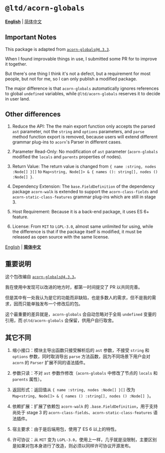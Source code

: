 
`@ltd/acorn-globals`
====================

[**English**](#user-content-en) | [简体中文](#user-content-zhs)<a id="user-content-en">&nbsp;</a>

Important Notes
---------------

This package is adapted from [`acorn-globals@4.3.3`](https://www.npmjs.org/package/acorn-globals).

When I found improvable things in use, I submitted some PR for to improve it together.

But there's one thing I think it's not a defect, but a requirement for most people, but not for me, so I can only publish a modified package.

The major difference is that `acorn-globals` automatically ignores references to global `undefined` variables, while `@ltd/acorn-globals` reserves it to decide in user land.

Other differences
-----------------

1.  Reduce the API: The the main export function only accepts the parsed `ast` parameter, not the `string` and `options` parameters, and `parse` method function export is removed, because users will extend different grammar plug-ins to `acorn`'s Parser in different cases.
    
2.  Parameter Read-Only: No modification of `ast` parameter (`acorn-globals` modified the `locals` and `parents` properties of nodes).
    
3.  Return Value: The return value is changed from `{ name :string, nodes :Node[] }[]` to `Map<string, Node[]> & { names (): string[], nodes () :Node[] }`.
    
4.  Dependency Extension: The `base.FieldDefinition` of the dependency package `acorn-walk` is extended to support the `acorn-class-fields` and `acorn-static-class-features` grammar plug-ins which are still in stage 3.
    
5.  Host Requirement: Because it is a back-end package, it uses ES 6+ feature.
    
6.  License: From `MIT` to `LGPL-3.0`, almost same unlimited for using, while the difference is that if the package itself is modified, it must be released as open source with the same license.

[English](#user-content-en) | [**简体中文**](#user-content-zhs)<a id="user-content-zhs">&nbsp;</a>

重要说明
--------

这个包改编自 [`acorn-globals@4.3.3`](https://www.npmjs.org/package/acorn-globals)。

我在使用中发现可以改进的地方时，都第一时间提交了 PR 以共同完善。

但是其中有一处我认为是它的功能而非缺陷，也是多数人的需求，但不是我的需求，因而只能单独发布一个修改后的包。

这个最重要的差异就是，`acorn-globals` 会自动忽略对于全局 `undefined` 变量的引用，而 `@ltd/acorn-globals` 会保留，供用户自行取舍。

其它不同
--------

1.  缩小接口：模块主导出函数只接受解析后的 `ast` 参数，不接受 `string` 和 `options` 参数，同时取消导出 `parse` 方法函数，因为不同场景下用户会对 `acorn` 的 `Parser` 扩展不同的语法插件。
    
2.  参数只读：不对 `ast` 参数作修改（`acorn-globals` 中修改了节点的 `locals` 和 `parents` 属性）。
    
3.  返回形式：返回值从 `{ name :string, nodes :Node[] }[]` 改为 `Map<string, Node[]> & { names () :string[], nodes () :Node[] }`。
    
4.  依赖扩展：扩展了依赖包 `acorn-walk` 的 `.base.FieldDefinition`，用于支持尚处于 stage 3 的 `acorn-class-fields`、`acorn-static-class-features` 语法插件。
    
5.  宿主要求：由于是后端用包，使用了 ES 6 以上的特性。
    
6.  许可协议：从 `MIT` 变为 `LGPL-3.0`，使用上一样，几乎就是没限制，主要区别是如果对包本身进行了改造，则必须以同样许可协议开源发布。

